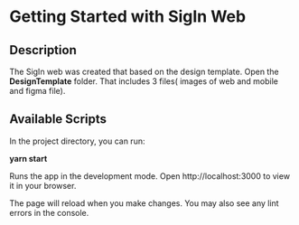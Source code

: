 # Getting Started with SigIn Web

## Description
The SigIn web was created that based on the design template.
Open the __DesignTemplate__ folder. That includes 3 files( images of web and mobile and figma file).

## Available Scripts
In the project directory, you can run:

__yarn start__

Runs the app in the development mode.
Open http://localhost:3000 to view it in your browser.

The page will reload when you make changes.
You may also see any lint errors in the console.


